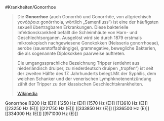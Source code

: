 #Krankheiten/Gonorrhoe
> Die **Gonorrhoe** (auch Gonorrhö und Gonorrhöe, von altgriechisch γονόῤῥοια gonórrhoia, wörtlich „Samenfluss“) ist eine der häufigsten sexuell übertragbaren Erkrankungen. Diese bakterielle Infektionskrankheit befällt die Schleimhäute von Harn- und Geschlechtsorganen. Ausgelöst wird sie durch 1879 erstmals mikroskopisch nachgewiesene Gonokokken (Neisseria gonorrhoeae), aerobe (sauerstoffabhängige), gramnegative, bewegliche Bakterien, die als sogenannte Diplokokken paarweise auftreten.
>
> Die umgangssprachliche Bezeichnung Tripper (entlehnt aus niederländisch druiper, zu niederdeutsch druipen „tropfen“) ist seit der zweiten Hälfte des 17. Jahrhunderts belegt.Mit der Syphilis, dem weichen Schanker und der venerischen Lymphknotenentzündung zählt der Tripper zu den klassischen Geschlechtskrankheiten.
>
> [Wikipedia](https://de.wikipedia.org/wiki/Gonorrhoe)

Gonorrhoe
[[200 Hz (E)]]
[[250 Hz (E)]]
[[570 Hz (E)]]
[[13610 Hz (E)]]
[[23250 Hz (E)]]
[[221750 Hz (E)]]
[[333850 Hz (E)]]
[[336500 Hz (E)]]
[[334000 Hz (E)]]
[[971000 Hz (E)]]